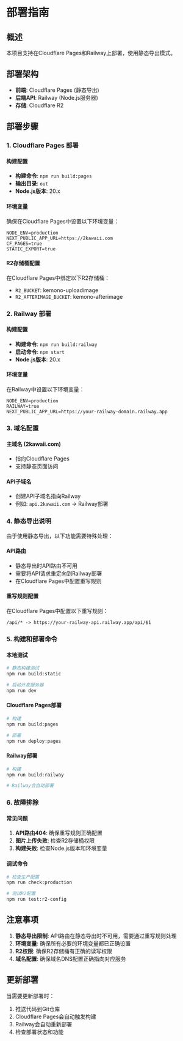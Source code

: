 # 部署指南

## 概述
本项目支持在Cloudflare Pages和Railway上部署，使用静态导出模式。

## 部署架构
- **前端**: Cloudflare Pages (静态导出)
- **后端API**: Railway (Node.js服务器)
- **存储**: Cloudflare R2

## 部署步骤

### 1. Cloudflare Pages 部署

#### 构建配置
- **构建命令**: `npm run build:pages`
- **输出目录**: `out`
- **Node.js版本**: 20.x

#### 环境变量
确保在Cloudflare Pages中设置以下环境变量：
```
NODE_ENV=production
NEXT_PUBLIC_APP_URL=https://2kawaii.com
CF_PAGES=true
STATIC_EXPORT=true
```

#### R2存储桶配置
在Cloudflare Pages中绑定以下R2存储桶：
- `R2_BUCKET`: kemono-uploadimage
- `R2_AFTERIMAGE_BUCKET`: kemono-afterimage

### 2. Railway 部署

#### 构建配置
- **构建命令**: `npm run build:railway`
- **启动命令**: `npm start`
- **Node.js版本**: 20.x

#### 环境变量
在Railway中设置以下环境变量：
```
NODE_ENV=production
RAILWAY=true
NEXT_PUBLIC_APP_URL=https://your-railway-domain.railway.app
```

### 3. 域名配置

#### 主域名 (2kawaii.com)
- 指向Cloudflare Pages
- 支持静态页面访问

#### API子域名
- 创建API子域名指向Railway
- 例如: `api.2kawaii.com` -> Railway部署

### 4. 静态导出说明

由于使用静态导出，以下功能需要特殊处理：

#### API路由
- 静态导出时API路由不可用
- 需要将API请求重定向到Railway部署
- 在Cloudflare Pages中配置重写规则

#### 重写规则配置
在Cloudflare Pages中配置以下重写规则：
```
/api/* -> https://your-railway-api.railway.app/api/$1
```

### 5. 构建和部署命令

#### 本地测试
```bash
# 静态构建测试
npm run build:static

# 启动开发服务器
npm run dev
```

#### Cloudflare Pages部署
```bash
# 构建
npm run build:pages

# 部署
npm run deploy:pages
```

#### Railway部署
```bash
# 构建
npm run build:railway

# Railway会自动部署
```

### 6. 故障排除

#### 常见问题
1. **API路由404**: 确保重写规则正确配置
2. **图片上传失败**: 检查R2存储桶权限
3. **构建失败**: 检查Node.js版本和环境变量

#### 调试命令
```bash
# 检查生产配置
npm run check:production

# 测试R2配置
npm run test:r2-config
```

## 注意事项

1. **静态导出限制**: API路由在静态导出时不可用，需要通过重写规则处理
2. **环境变量**: 确保所有必要的环境变量都已正确设置
3. **R2权限**: 确保R2存储桶有正确的读写权限
4. **域名配置**: 确保域名DNS配置正确指向对应服务

## 更新部署

当需要更新部署时：
1. 推送代码到Git仓库
2. Cloudflare Pages会自动触发构建
3. Railway会自动重新部署
4. 检查部署状态和功能 
